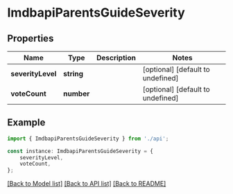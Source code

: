 # ImdbapiParentsGuideSeverity


## Properties

Name | Type | Description | Notes
------------ | ------------- | ------------- | -------------
**severityLevel** | **string** |  | [optional] [default to undefined]
**voteCount** | **number** |  | [optional] [default to undefined]

## Example

```typescript
import { ImdbapiParentsGuideSeverity } from './api';

const instance: ImdbapiParentsGuideSeverity = {
    severityLevel,
    voteCount,
};
```

[[Back to Model list]](../README.md#documentation-for-models) [[Back to API list]](../README.md#documentation-for-api-endpoints) [[Back to README]](../README.md)
